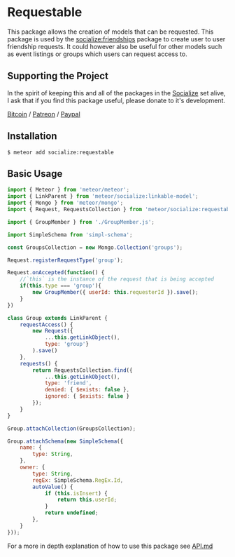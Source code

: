 # Requestable #

This package allows the creation of models that can be requested. This package is used by the [socialize:friendships](https://atmospherejs.com/socialize/friendships) package to create user to user friendship requests. It could however also be useful for other models such as event listings or groups which users can request access to.

## Supporting the Project ##
In the spirit of keeping this and all of the packages in the [Socialize](https://atmospherejs.com/socialize) set alive, I ask that if you find this package useful, please donate to it's development.

[Bitcoin](https://www.coinbase.com/checkouts/4a52f56a76e565c552b6ecf118461287) / [Patreon](https://www.patreon.com/user?u=4866588) / [Paypal](https://www.paypal.me/copleykj)

## Installation ##

```shell
$ meteor add socialize:requestable
```

## Basic Usage ##

```javascript
import { Meteor } from 'meteor/meteor';
import { LinkParent } from 'meteor/socialize:linkable-model';
import { Mongo } from 'meteor/mongo';
import { Request, RequestsCollection } from 'meteor/socialize:requestable';

import { GroupMember } from './GroupMember.js';

import SimpleSchema from 'simpl-schema';

const GroupsCollection = new Mongo.Collection('groups');

Request.registerRequestType('group');

Request.onAccepted(function() {
    //`this` is the instance of the request that is being accepted
    if(this.type === 'group'){
        new GroupMember({ userId: this.requesterId }).save();
    }
})

class Group extends LinkParent {
    requestAccess() {
        new Request({
            ...this.getLinkObject(),
            type: 'group'}
        ).save()
    },
    requests() {
        return RequestsCollection.find({
            ...this.getLinkObject(),
            type: 'friend',
            denied: { $exists: false },
            ignored: { $exists: false }
        });
    }
}

Group.attachCollection(GroupsCollection);

Group.attachSchema(new SimpleSchema({
    name: {
        type: String,
    },
    owner: {
        type: String,
        regEx: SimpleSchema.RegEx.Id,
        autoValue() {
            if (this.isInsert) {
                return this.userId;
            }
            return undefined;
        },
    }
}));
```

For a more in depth explanation of how to use this package see [API.md](API.md)
